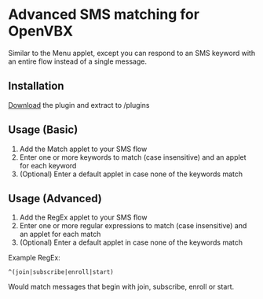 # Advanced SMS matching for OpenVBX

Similar to the Menu applet, except you can respond to an SMS keyword with an entire flow instead of a single message.

## Installation

[Download][1] the plugin and extract to /plugins

[1]: https://github.com/chadsmith/OpenVBX-Plugin-Match/archives/master

## Usage (Basic)

1. Add the Match applet to your SMS flow
2. Enter one or more keywords to match (case insensitive) and an applet for each keyword
3. (Optional) Enter a default applet in case none of the keywords match

## Usage (Advanced)

1. Add the RegEx applet to your SMS flow
2. Enter one or more regular expressions to match (case insensitive) and an applet for each match
3. (Optional) Enter a default applet in case none of the keywords match

Example RegEx:

	^(join|subscribe|enroll|start)

Would match messages that begin with join, subscribe, enroll or start.
